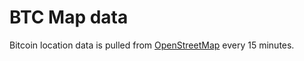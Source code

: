 # BTC Map data

Bitcoin location data is pulled from [OpenStreetMap](https://www.openstreetmap.org/#map=19/51.46044/-0.29046) every 15 minutes.
